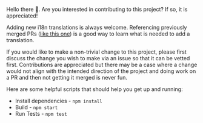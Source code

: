 Hello there 👋.  Are you interested in contributing to this project?  If so, it is appreciated!

Adding new i18n translations is always welcome. Referencing previously merged PRs ([like this one](https://github.com/bradymholt/cRonstrue/pull/106)) is a good way to learn what is needed to add a translation.

If you would like to make a non-trivial change to this project, please first discuss the change you wish to make via an issue so that it can be vetted first. Contributions are appreciated but there may be a case where a change would not align with the intended direction of the project and doing work on a PR and then not getting it merged is never fun.

Here are some helpful scripts that should help you get up and running:

- Install dependencies - `npm install`
- Build - `npm start`
- Run Tests - `npm test`
